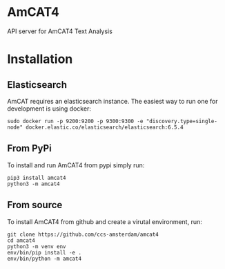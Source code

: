 # AmCAT4

API server for AmCAT4 Text Analysis

# Installation

## Elasticsearch

AmCAT requires an elasticsearch instance. The easiest way to run one for development is using docker:

```
sudo docker run -p 9200:9200 -p 9300:9300 -e "discovery.type=single-node" docker.elastic.co/elasticsearch/elasticsearch:6.5.4
```

## From PyPi

To install and run AmCAT4 from pypi simply run:

```
pip3 install amcat4
python3 -m amcat4
```

## From source

To install AmCAT4 from github and create a virutal environment, run:

```
git clone https://github.com/ccs-amsterdam/amcat4
cd amcat4
python3 -m venv env
env/bin/pip install -e .
env/bin/python -m amcat4
```

